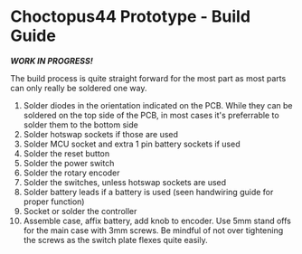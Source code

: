 # Choctopus44 Prototype - Build Guide

***WORK IN PROGRESS!***

The build process is quite straight forward for the most part as most parts can only really be soldered one way.

1. Solder diodes in the orientation indicated on the PCB. While they can be soldered on the top side of the PCB, in most cases it's preferrable to solder them to the bottom side
2. Solder hotswap sockets if those are used
3. Solder MCU socket and extra 1 pin battery sockets if used
4. Solder the reset button
5. Solder the power switch
6. Solder the rotary encoder
7. Solder the switches, unless hotswap sockets are used
8. Solder battery leads if a battery is used (seen handwiring guide for proper function)
9. Socket or solder the controller
10. Assemble case, affix battery, add knob to encoder. Use 5mm stand offs for the main case with 3mm screws. Be mindful of not over tightening the screws as the switch plate flexes quite easily.
